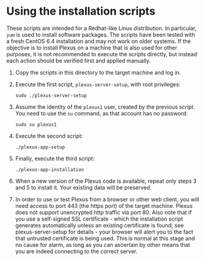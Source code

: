 # Using the installation scripts

These scripts are intended for a Redhat-like Linux distribution. In particular,
`yum` is used to install software packages. The scripts have been tested with
a fresh CentOS 6.4 installation and may not work on older systems. If the
objective is to install Plexus on a machine that is also used for other
purposes, it is not recommended to execute the scripts directly, but instead
each action should be verified first and applied manually.

1. Copy the scripts in this directory to the target machine and log in.

2. Execute the first script, `plexus-server-setup`, with root privileges:

    `sudo ./plexus-server-setup`

3. Assume the identity of the `plexus1` user, created by the previous
script. You need to use the `su` command, as that account has no password:

    `sudo su plexus1`

4. Execute the second script:

    `./plexus-app-setup`

5. Finally, execute the third script:

    `./plexus-app-installation`

6. When a new version of the Plexus code is available, repeat only steps 3 and
5 to install it. Your existing data will be preserved.

7. In order to use or test Plexus from a browser or other web client, you will
need access to port 443 (the https port) of the target machine. Plexus does
not support unencrypted http traffic via port 80. Also note that if you use a
self-signed SSL certificate - which the installation script generates
automatically unless an existing certificate is found; see plexus-server-setup
for details - your browser will alert you to the fact that untrusted
certificate is being used. This is normal at this stage and no cause for
alarm, as long as you can ascertain by other means that you are indeed
connecting to the correct server.
